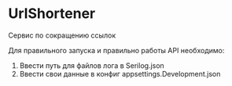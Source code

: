 # UrlShortener
Сервис по сокращению ссылок

Для правильного запуска и правильно работы API необходимо:
1) Ввести путь для файлов лога в Serilog.json
2) Ввести свои данные в конфиг appsettings.Development.json

